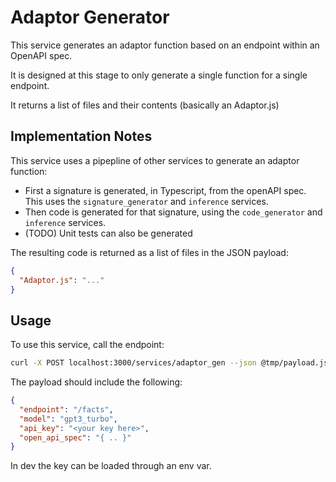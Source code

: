 # Adaptor Generator

This service generates an adaptor function based on an endpoint within an
OpenAPI spec.

It is designed at this stage to only generate a single function for a single
endpoint.

It returns a list of files and their contents (basically an Adaptor.js)

## Implementation Notes

This service uses a pipepline of other services to generate an adaptor function:

- First a signature is generated, in Typescript, from the openAPI spec. This
  uses the `signature_generator` and `inference` services.
- Then code is generated for that signature, using the `code_generator` and
  `inference` services.
- (TODO) Unit tests can also be generated

The resulting code is returned as a list of files in the JSON payload:

```json
{
  "Adaptor.js": "..."
}
```

## Usage

To use this service, call the endpoint:

```bash
curl -X POST localhost:3000/services/adaptor_gen --json @tmp/payload.json
```

The payload should include the following:

```json
{
  "endpoint": "/facts",
  "model": "gpt3_turbo",
  "api_key": "<your key here>",
  "open_api_spec": "{ .. }"
}
```

In dev the key can be loaded through an env var.
